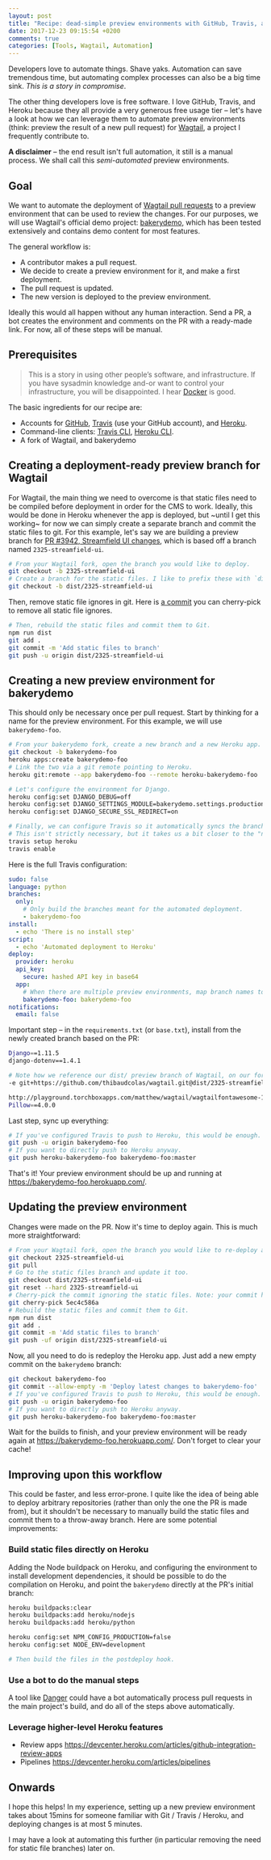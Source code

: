 ```yaml
---
layout: post
title: "Recipe: dead-simple preview environments with GitHub, Travis, and Heroku"
date: 2017-12-23 09:15:54 +0200
comments: true
categories: [Tools, Wagtail, Automation]
---
```


Developers love to automate things. Shave yaks. Automation can save tremendous time, but automating complex processes can also be a big time sink. _This is a story in compromise_.

The other thing developers love is free software. I love GitHub, Travis, and Heroku because they all provide a very generous free usage tier – let's have a look at how we can leverage them to automate preview environments (think: preview the result of a new pull request) for [Wagtail](https://github.com/wagtail/wagtail), a project I frequently contribute to.

**A disclaimer** – the end result isn't full automation, it still is a manual process. We shall call this _semi-automated_ preview environments.

<!-- more -->

## Goal

We want to automate the deployment of [Wagtail pull requests](https://github.com/wagtail/wagtail/pulls) to a preview environment that can be used to review the changes. For our purposes, we will use Wagtail's official demo project: [bakerydemo](https://github.com/wagtail/bakerydemo), which has been tested extensively and contains demo content for most features.

The general workflow is:

- A contributor makes a pull request.
- We decide to create a preview environment for it, and make a first deployment.
- The pull request is updated.
- The new version is deployed to the preview environment.

Ideally this would all happen without any human interaction. Send a PR, a bot creates the environment and comments on the PR with a ready-made link. For now, all of these steps will be manual.

## Prerequisites

> This is a story in using other people’s software, and infrastructure. If you have sysadmin knowledge and-or want to control your infrastructure, you will be disappointed. I hear [Docker](https://www.docker.com/) is good.

The basic ingredients for our recipe are:

- Accounts for [GitHub](https://github.com), [Travis](https://travis-ci.org) (use your GitHub account), and [Heroku](https://www.heroku.com/).
- Command-line clients: [Travis CLI](https://github.com/travis-ci/travis.rb#command-line-client), [Heroku CLI](https://devcenter.heroku.com/articles/heroku-cli).
- A fork of Wagtail, and bakerydemo

## Creating a deployment-ready preview branch for Wagtail

For Wagtail, the main thing we need to overcome is that static files need to be compiled before deployment in order for the CMS to work. Ideally, this would be done in Heroku whenever the app is deployed, but ~until I get this working~ for now we can simply create a separate branch and commit the static files to git. For this example, let's say we are building a preview branch for [PR #3942, Streamfield UI changes](https://github.com/wagtail/wagtail/pull/3942), which is based off a branch named `2325-streamfield-ui`.

```sh
# From your Wagtail fork, open the branch you would like to deploy.
git checkout -b 2325-streamfield-ui
# Create a branch for the static files. I like to prefix these with `dist/`:
git checkout -b dist/2325-streamfield-ui
```

Then, remove static file ignores in git. Here is [a commit](https://github.com/thibaudcolas/wagtail/commit/87b0d16e0d36899d47d60829b44decbc8cbebf65) you can cherry-pick to remove all static file ignores.

```sh
# Then, rebuild the static files and commit them to Git.
npm run dist
git add .
git commit -m 'Add static files to branch'
git push -u origin dist/2325-streamfield-ui
```

## Creating a new preview environment for bakerydemo

This should only be necessary once per pull request. Start by thinking for a name for the preview environment. For this example, we will use `bakerydemo-foo`.

```sh
# From your bakerydemo fork, create a new branch and a new Heroku app.
git checkout -b bakerydemo-foo
heroku apps:create bakerydemo-foo
# Link the two via a git remote pointing to Heroku.
heroku git:remote --app bakerydemo-foo --remote heroku-bakerydemo-foo

# Let's configure the environment for Django.
heroku config:set DJANGO_DEBUG=off
heroku config:set DJANGO_SETTINGS_MODULE=bakerydemo.settings.production
heroku config:set DJANGO_SECURE_SSL_REDIRECT=on

# Finally, we can configure Travis so it automatically syncs the branches to Heroku.
# This isn't strictly necessary, but it takes us a bit closer to the "no manual steps" ideal.
travis setup heroku
travis enable
```

Here is the full Travis configuration:

```yml
sudo: false
language: python
branches:
  only:
    # Only build the branches meant for the automated deployment.
    - bakerydemo-foo
install:
  - echo 'There is no install step'
script:
  - echo 'Automated deployment to Heroku'
deploy:
  provider: heroku
  api_key:
    secure: hashed API key in base64
  app:
    # When there are multiple preview environments, map branch names to Heroku apps.
    bakerydemo-foo: bakerydemo-foo
notifications:
  email: false
```

Important step – in the `requirements.txt` (or `base.txt`), install from the newly created branch based on the PR:

```sh
Django==1.11.5
django-dotenv==1.4.1

# Note how we reference our dist/ preview branch of Wagtail, on our fork, from the last step.
-e git+https://github.com/thibaudcolas/wagtail.git@dist/2325-streamfield-ui#egg=wagtail

http://playground.torchboxapps.com/matthew/wagtail/wagtailfontawesome-1.1.1-py2.py3-none-any.whl
Pillow==4.0.0
```

Last step, sync up everything:

```sh
# If you've configured Travis to push to Heroku, this would be enough.
git push -u origin bakerydemo-foo
# If you want to directly push to Heroku anyway.
git push heroku-bakerydemo-foo bakerydemo-foo:master
```

That's it! Your preview environment should be up and running at https://bakerydemo-foo.herokuapp.com/.

## Updating the preview environment

Changes were made on the PR. Now it's time to deploy again. This is much more straightforward:

```sh
# From your Wagtail fork, open the branch you would like to re-deploy and get the latest changes.
git checkout 2325-streamfield-ui
git pull
# Go to the static files branch and update it too.
git checkout dist/2325-streamfield-ui
git reset --hard 2325-streamfield-ui
# Cherry-pick the commit ignoring the static files. Note: your commit hash will be different.
git cherry-pick 5ec4c586a
# Rebuild the static files and commit them to Git.
npm run dist
git add .
git commit -m 'Add static files to branch'
git push -uf origin dist/2325-streamfield-ui
```

Now, all you need to do is redeploy the Heroku app. Just add a new empty commit on the `bakerydemo` branch:

```sh
git checkout bakerydemo-foo
git commit --allow-empty -m 'Deploy latest changes to bakerydemo-foo'
# If you've configured Travis to push to Heroku, this would be enough.
git push -u origin bakerydemo-foo
# If you want to directly push to Heroku anyway.
git push heroku-bakerydemo-foo bakerydemo-foo:master
```

Wait for the builds to finish, and your preview environment will be ready again at https://bakerydemo-foo.herokuapp.com/. Don't forget to clear your cache!

## Improving upon this workflow

This could be faster, and less error-prone. I quite like the idea of being able to deploy arbitrary repositories (rather than only the one the PR is made from), but it shouldn't be necessary to manually build the static files and commit them to a throw-away branch. Here are some potential improvements:

### Build static files directly on Heroku

Adding the Node buildpack on Heroku, and configuring the environment to install development dependencies, it should be possible to do the compilation on Heroku, and point the `bakerydemo` directly at the PR's initial branch:

```sh
heroku buildpacks:clear
heroku buildpacks:add heroku/nodejs
heroku buildpacks:add heroku/python

heroku config:set NPM_CONFIG_PRODUCTION=false
heroku config:set NODE_ENV=development

# Then build the files in the postdeploy hook.
```

### Use a bot to do the manual steps

A tool like [Danger](http://danger.systems/js/) could have a bot automatically process pull requests in the main project's build, and do all of the steps above automatically.

### Leverage higher-level Heroku features

- Review apps https://devcenter.heroku.com/articles/github-integration-review-apps
- Pipelines https://devcenter.heroku.com/articles/pipelines

## Onwards

I hope this helps! In my experience, setting up a new preview environment takes about 15mins for someone familiar with Git / Travis / Heroku, and deploying changes is at most 5 minutes.

I may have a look at automating this further (in particular removing the need for static file branches) later on.
